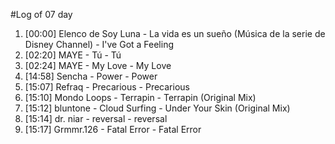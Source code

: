 #Log of 07 day

1. [00:00] Elenco de Soy Luna - La vida es un sueño (Música de la serie de Disney Channel) - I've Got a Feeling
1. [02:20] MAYE - Tú - Tú
1. [02:24] MAYE - My Love - My Love
1. [14:58] Sencha - Power - Power
1. [15:07] Refraq - Precarious - Precarious
1. [15:10] Mondo Loops - Terrapin - Terrapin (Original Mix)
1. [15:12] bluntone - Cloud Surfing - Under Your Skin (Original Mix)
1. [15:14] dr. niar - reversal - reversal
1. [15:17] Grmmr.126 - Fatal Error - Fatal Error
